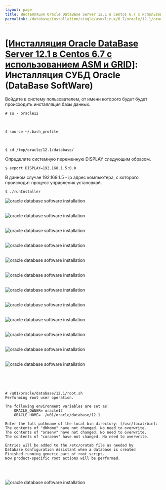 ```yaml
---
layout: page
title: Инсталляция Oracle DataBase Server 12.1 в Centos 6.7 с использованием ASM и GRID - Инсталляция СУБД Oracle (DataBase SoftWare)
permalink: /database/installation/single/asm/linux/6.7/oracle/12.1/oracle-database-software-installation/
---
```


# <a href="/database/installation/single/asm/linux/6.7/oracle/12.1/">[Инсталляция Oracle DataBase Server 12.1 в Centos 6.7 с использованием ASM и GRID]</a>: Инсталляция СУБД Oracle (DataBase SoftWare)


Войдите в систему пользователем, от имени которого будет будет происходить инсталляция базы данных.

	# su - oracle12

<br/>

	$ source ~/.bash_profile

<br/>

	$ cd /tmp/oracle/12.1/database/


Определите системную переменную DISPLAY следующим образом.

	$ export DISPLAY=192.168.1.5:0.0

В данном случае 192.168.1.5 - ip адрес компьютера, с которого происходит процесс управления установкой.

	$ ./runInstaller


<img src="http://img.oradba.net/oracle-database-installation/asm/linux/6.7/oracle/12.1/03-oracle-database-software-installation/oracle-database-software-installation_01.png" border="0" alt="oracle database software installation"><br/><br/>


<img src="http://img.oradba.net/oracle-database-installation/asm/linux/6.7/oracle/12.1/03-oracle-database-software-installation/oracle-database-software-installation_02.png" border="0" alt="oracle database software installation"><br/><br/>


<img src="http://img.oradba.net/oracle-database-installation/asm/linux/6.7/oracle/12.1/03-oracle-database-software-installation/oracle-database-software-installation_03.png" border="0" alt="oracle database software installation"><br/><br/>


<img src="http://img.oradba.net/oracle-database-installation/asm/linux/6.7/oracle/12.1/03-oracle-database-software-installation/oracle-database-software-installation_04.png" border="0" alt="oracle database software installation"><br/><br/>

<img src="http://img.oradba.net/oracle-database-installation/asm/linux/6.7/oracle/12.1/03-oracle-database-software-installation/oracle-database-software-installation_05.png" border="0" alt="oracle database software installation"><br/><br/>


<img src="http://img.oradba.net/oracle-database-installation/asm/linux/6.7/oracle/12.1/03-oracle-database-software-installation/oracle-database-software-installation_06.png" border="0" alt="oracle database software installation"><br/><br/>

<img src="http://img.oradba.net/oracle-database-installation/asm/linux/6.7/oracle/12.1/03-oracle-database-software-installation/oracle-database-software-installation_07.png" border="0" alt="oracle database software installation"><br/><br/>

<img src="http://img.oradba.net/oracle-database-installation/asm/linux/6.7/oracle/12.1/03-oracle-database-software-installation/oracle-database-software-installation_08.png" border="0" alt="oracle database software installation"><br/><br/>

<img src="http://img.oradba.net/oracle-database-installation/asm/linux/6.7/oracle/12.1/03-oracle-database-software-installation/oracle-database-software-installation_09.png" border="0" alt="oracle database software installation"><br/><br/>

<img src="http://img.oradba.net/oracle-database-installation/asm/linux/6.7/oracle/12.1/03-oracle-database-software-installation/oracle-database-software-installation_10.png" border="0" alt="oracle database software installation"><br/><br/>

<img src="http://img.oradba.net/oracle-database-installation/asm/linux/6.7/oracle/12.1/03-oracle-database-software-installation/oracle-database-software-installation_11.png" border="0" alt="oracle database software installation"><br/><br/>

<img src="http://img.oradba.net/oracle-database-installation/asm/linux/6.7/oracle/12.1/03-oracle-database-software-installation/oracle-database-software-installation_12.png" border="0" alt="oracle database software installation"><br/><br/>

<br/><br/>

	# /u01/oracle/database/12.1/root.sh
	Performing root user operation.

	The following environment variables are set as:
	    ORACLE_OWNER= oracle12
	    ORACLE_HOME=  /u01/oracle/database/12.1

	Enter the full pathname of the local bin directory: [/usr/local/bin]:
	The contents of "dbhome" have not changed. No need to overwrite.
	The contents of "oraenv" have not changed. No need to overwrite.
	The contents of "coraenv" have not changed. No need to overwrite.

	Entries will be added to the /etc/oratab file as needed by
	Database Configuration Assistant when a database is created
	Finished running generic part of root script.
	Now product-specific root actions will be performed.

<br/><br/>

<img src="http://img.oradba.net/oracle-database-installation/asm/linux/6.7/oracle/12.1/03-oracle-database-software-installation/oracle-database-software-installation_13.png" border="0" alt="oracle database software installation"><br/><br/>

